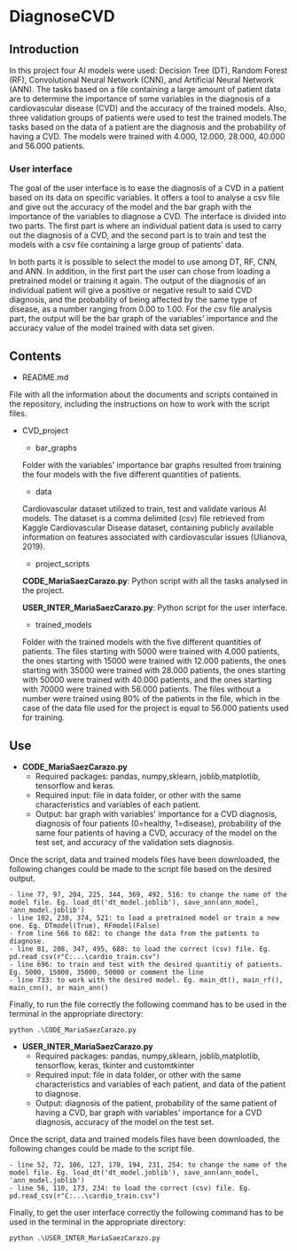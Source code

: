 # DiagnoseCVD
## Introduction
In this project four AI models were used: Decision Tree (DT), Random Forest (RF), Convolutional Neural Network (CNN), and Artificial Neural Network (ANN). The tasks based on a file containing a large amount of patient data are to determine the importance of some variables in the diagnosis of a cardiovascular disease (CVD) and the accuracy of the trained models. Also, three validation groups of patients were used to test the trained models.The tasks based on the data of a patient are the diagnosis and the probability of having a CVD.
The models were trained with 4.000, 12.000, 28.000, 40.000 and 56.000 patients.
### User interface
The goal of the user interface is to ease the diagnosis of a CVD in a patient based on its data on specific variables. It offers a tool to analyse a csv file and give out the accuracy of the model and the bar graph with the importance of the variables to diagnose a CVD.
The interface is divided into two parts. The first part is where an individual patient data is used to carry out the diagnosis of a CVD, and the second part is to train and test the models with a csv file containing a large group of patients' data.

In both parts it is possible to select the model to use among DT, RF, CNN, and ANN. In addition, in the first part the user can chose from loading a pretrained model or training it again. The output of the diagnosis of an individual patient will give a positive or negative result to said CVD diagnosis, and the probability of being affected by the same type of disease, as a number ranging from 0.00 to 1.00. For the csv file analysis part, the output will be the bar graph of the variables' importance and the accuracy value of the model trained with data set given.
## Contents
* README.md

File with all the information about the documents and scripts contained in the repository, including the instructions on how to work with the script files.
* CVD_project
    - bar_graphs
      
    Folder with the variables' importance bar graphs resulted from training the four models with the five different quantities of patients.
    - data
      
    Cardiovascular dataset utilized to train, test and validate various AI models.
    The dataset is a comma delimited (csv) file retrieved from Kaggle Cardiovascular Disease dataset, containing publicly available information on features associated with cardiovascular issues (Ulianova, 2019).
    - project_scripts

    **CODE_MariaSaezCarazo.py**: Python script with all the tasks analysed in the project.
  
    **USER_INTER_MariaSaezCarazo.py**: Python script for the user interface.
    - trained_models

    Folder with the trained models with the five different quantities of patients. The files starting with 5000 were trained with 4.000 patients, the ones starting with 15000 were trained with 12.000 patients, the ones starting with 35000 were trained with 28.000 patients, the ones starting with 50000 were trained with 40.000 patients, and the ones starting with 70000 were trained with 56.000 patients. The files without a number were trained using 80% of the patients in the file, which in the case of the data file used for the project is equal to 56.000 patients used for training.
## Use
* **CODE_MariaSaezCarazo.py**
    - Required packages: pandas, numpy,sklearn, joblib,matplotlib, tensorflow and keras.
    - Required input: file in data folder, or other with the same characteristics and variables of each patient.
    - Output: bar graph with variables' importance for a CVD diagnosis, diagnosis of four patients (0=healthy, 1=disease), probability of the same four patients of having a CVD, accuracy of the model on the test set, and accuracy of the validation sets diagnosis.
      
Once the script, data and trained models files have been downloaded, the following changes could be made to the script file based on the desired output.
 
    - line 77, 97, 204, 225, 344, 369, 492, 516: to change the name of the model file. Eg. load_dt('dt_model.joblib'), save_ann(ann_model, 'ann_model.joblib')
    - line 102, 230, 374, 521: to load a pretrained model or train a new one. Eg. DTmodel(True), RFmodel(False)
    - from line 566 to 682: to change the data from the patients to diagnose.
    - line 81, 208, 347, 495, 688: to load the correct (csv) file. Eg. pd.read_csv(r"C:...\cardio_train.csv")
    - line 696: to train and test with the desired quantitiy of patients. Eg. 5000, 15000, 35000, 50000 or comment the line
    - line 733: to work with the desired model. Eg. main_dt(), main_rf(), main_cnn(), or main_ann()
Finally, to run the file correctly the following command has to be used in the terminal in the appropriate directory:
```
python .\CODE_MariaSaezCarazo.py 
```

* **USER_INTER_MariaSaezCarazo.py**
    - Required packages: pandas, numpy,sklearn, joblib,matplotlib, tensorflow, keras, tkinter and customtkinter
    - Required input: file in data folder, or other with the same characteristics and variables of each patient, and data of the patient to diagnose.
    - Output: diagnosis of the patient, probability of the same patient of having a CVD, bar graph with variables' importance for a CVD diagnosis, accuracy of the model on the test set.
  
Once the script, data and trained models files have been downloaded, the following changes could be made to the script file.

    - line 52, 72, 106, 127, 170, 194, 231, 254: to change the name of the model file. Eg. load_dt('dt_model.joblib'), save_ann(ann_model, 'ann_model.joblib')
    - line 56, 110, 173, 234: to load the correct (csv) file. Eg. pd.read_csv(r"C:...\cardio_train.csv")
Finally, to get the user interface correctly the following command has to be used in the terminal in the appropriate directory:
```
python .\USER_INTER_MariaSaezCarazo.py 
```
